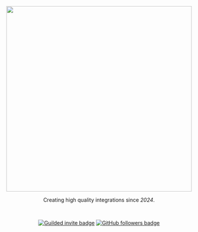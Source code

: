 <div align="center">
  <a href="https://github.com/teamsoundlabs"><img src="https://github.com/teamsoundlabs/.github/assets/123055696/da727ea2-1f4a-40a0-8949-c11511b6fe9d" width="500px"></a>
  <p>Creating high quality integrations since <em>2024</em>.</p>

  <br>
  
  <p>
    <a href="https://guilded.gg/soundlabs"><img alt="Guilded invite badge" src="https://img.shields.io/badge/guilded_invite-%230070FF?style=for-the-badge&logo=guilded&logoColor=white"></a>
    <a href="https://github.com/teamsoundlabs" target="_blank"><img alt="GitHub followers badge" src="https://img.shields.io/github/followers/teamsoundlabs?style=for-the-badge&logo=github&logoColor=white&labelColor=%230070FF&color=%230070FF"></a>
  </p>
</div>
